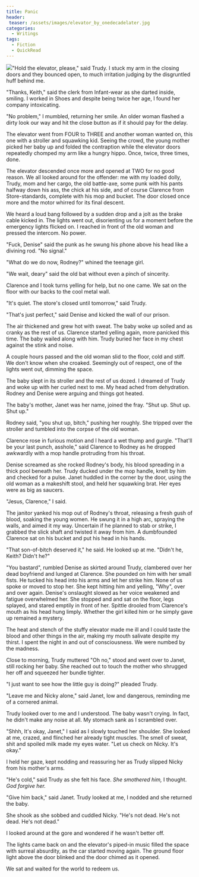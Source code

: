 ```yaml
---
title: Panic
header:
 teaser: /assets/images/elevator_by_onedecadelater.jpg
categories:
  - Writings
tags:
  - Fiction
  - QuickRead
---
```

<img src="https://douglangille.github.io/assets/images/elevator_by_onedecadelater.jpg">"Hold the elevator, please," said Trudy. I stuck my arm in the closing doors and they bounced open, to much irritation judging by the disgruntled huff behind me.

"Thanks, Keith," said the clerk from Infant-wear as she darted inside, smiling. I worked in Shoes and despite being twice her age, I found her company intoxicating.

"No problem," I mumbled, returning her smile. An older woman flashed a dirty look our way and hit the close button as if it should pay for the delay.

The elevator went from FOUR to THREE and another woman wanted on, this one with a stroller and squawking kid. Seeing the crowd, the young mother picked her baby up and folded the contraption while the elevator doors repeatedly chomped my arm like a hungry hippo. Once, twice, three times, done.

The elevator descended once more and opened at TWO for no good reason. We all looked around for the offender: me with my loaded dolly, Trudy, mom and her cargo, the old battle-axe, some punk with his pants halfway down his ass, the chick at his side, and of course Clarence from Store-standards, complete with his mop and bucket. The door closed once more and the motor whirred for its final descent.

We heard a loud bang followed by a sudden drop and a jolt as the brake cable kicked in. The lights went out, disorienting us for a moment before the emergency lights flicked on. I reached in front of the old woman and pressed the intercom. No power.

"Fuck, Denise" said the punk as he swung his phone above his head like a divining rod. "No signal."

"What do we do now, Rodney?" whined the teenage girl.

"We wait, deary" said the old bat without even a pinch of sincerity.

Clarence and I took turns yelling for help, but no one came. We sat on the floor with our backs to the cool metal wall.

"It's quiet. The store's closed until tomorrow," said Trudy.

"That's just perfect," said Denise and kicked the wall of our prison.

The air thickened and grew hot with sweat. The baby woke up soiled and as cranky as the rest of us. Clarence started yelling again, more panicked this time. The baby wailed along with him. Trudy buried her face in my chest against the stink and noise.

A couple hours passed and the old woman slid to the floor, cold and stiff. We don't know when she croaked. Seemingly out of respect, one of the lights went out, dimming the space.

The baby slept in its stroller and the rest of us dozed. I dreamed of Trudy and woke up with her curled next to me. My head ached from dehydration. Rodney and Denise were arguing and things got heated.

The baby's mother, Janet was her name, joined the fray. "Shut up. Shut up. Shut up."

Rodney said, "you shut up, bitch," pushing her roughly. She tripped over the stroller and tumbled into the corpse of the old woman.

Clarence rose in furious motion and I heard a wet thump and gurgle. "That'll be your last punch, asshole," said Clarence to Rodney as he dropped awkwardly with a mop handle protruding from his throat.

Denise screamed as she rocked Rodney's body, his blood spreading in a thick pool beneath her. Trudy ducked under the mop handle, knelt by him and checked for a pulse. Janet huddled in the corner by the door, using the old woman as a makeshift stool, and held her squawking brat. Her eyes were as big as saucers.

"Jesus, Clarence," I said.

The janitor yanked his mop out of Rodney's throat, releasing a fresh gush of blood, soaking the young women. He swung it in a high arc, spraying the walls, and aimed it my way. Uncertain if he planned to stab or strike, I grabbed the slick shaft and twisted it away from him. A dumbfounded Clarence sat on his bucket and put his head in his hands.

"That son-of-bitch deserved it," he said. He looked up at me. "Didn't he, Keith? Didn't he?"

"You bastard", rumbled Denise as skirted around Trudy, clambered over her dead boyfriend and lunged at Clarence. She pounded on him with her small fists. He tucked his head into his arms and let her strike him. None of us spoke or moved to stop her. She kept hitting him and yelling, "Why", over and over again. Denise's onslaught slowed as her voice weakened and fatigue overwhelmed her. She stopped and and sat on the floor, legs splayed, and stared emptily in front of her. Spittle drooled from Clarence's mouth as his head hung limply. Whether the girl killed him or he simply gave up remained a mystery.

The heat and stench of the stuffy elevator made me ill and I could taste the blood and other things in the air, making my mouth salivate despite my thirst. I spent the night in and out of consciousness. We were numbed by the madness.

Close to morning, Trudy muttered "Oh no," stood and went over to Janet, still rocking her baby. She reached out to touch the mother who shrugged her off and squeezed her bundle tighter.

"I just want to see how the little guy is doing?" pleaded Trudy.

"Leave me and Nicky alone," said Janet, low and dangerous, reminding me of a cornered animal.

Trudy looked over to me and I understood. The baby wasn't crying. In fact, he didn't make any noise at all. My stomach sank as I scrambled over.

"Shhh, It's okay, Janet," I said as I slowly touched her shoulder. She looked at me, crazed, and flinched her already tight muscles. The smell of sweat, shit and spoiled milk made my eyes water. "Let us check on Nicky. It's okay."

I held her gaze, kept nodding and reassuring her as Trudy slipped Nicky from his mother's arms.

"He's cold," said Trudy as she felt his face. *She smothered him,* I thought. *God forgive her.*

"Give him back," said Janet. Trudy looked at me, I nodded and she returned the baby.

She shook as she sobbed and cuddled Nicky. "He's not dead. He's not dead. He's not dead."

I looked around at the gore and wondered if he wasn't better off.

The lights came back on and the elevator's piped-in music filled the space with surreal absurdity, as the car started moving again. The ground floor light above the door blinked and the door chimed as it opened.

We sat and waited for the world to redeem us.